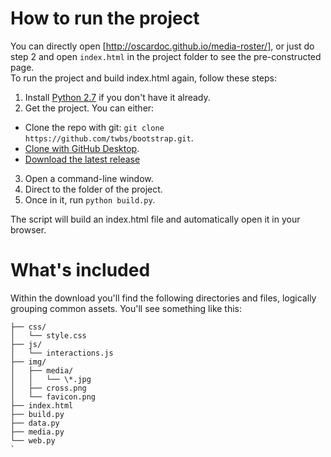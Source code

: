 # How to run the project

You can directly open [http://oscardoc.github.io/media-roster/], or just do step 2 and open `index.html` in the project folder to see the pre-constructed page.  
To run the project and build index.html again, follow these steps:

1. Install [Python 2.7](https://www.python.org/downloads/release/python-2710/)  if you don't have it already.
2. Get the project. You can either:
  * Clone the repo with git: `git clone https://github.com/twbs/bootstrap.git`.
  * [Clone with GitHub Desktop](github-windows://openRepo/https://github.com/twbs/bootstrap).
  * [Download the latest release](https://github.com/OscarDoc/media-roster/archive/master.zip)
3. Open a command-line window.
4. Direct to the folder of the project.
5. Once in it, run `python build.py`.

The script will build an index.html file and automatically open it in your browser.

# What's included

Within the download you'll find the following directories and files, logically grouping common assets. You'll see something like this:
```
├── css/  
│   └── style.css  
├── js/  
│   └── interactions.js  
├── img/  
│   ├── media/  
│   │   └── \*.jpg  
│   ├── cross.png  
│   └── favicon.png  
├── index.html  
├── build.py  
├── data.py  
├── media.py  
└── web.py  
`
